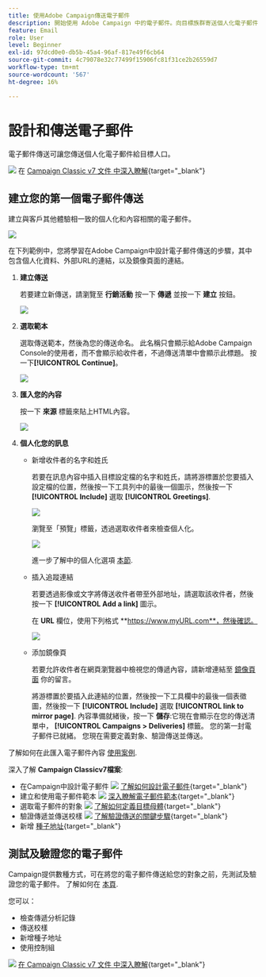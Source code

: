 ```yaml
---
title: 使用Adobe Campaign傳送電子郵件
description: 開始使用 Adobe Campaign 中的電子郵件。向目標族群寄送個人化電子郵件。
feature: Email
role: User
level: Beginner
exl-id: 97dcd0e0-db5b-45a4-96af-817e49f6cb64
source-git-commit: 4c79078e32c77499f15906fc81f31ce2b26559d7
workflow-type: tm+mt
source-wordcount: '567'
ht-degree: 16%

---
```


# 設計和傳送電子郵件

電子郵件傳送可讓您傳送個人化電子郵件給目標人口。

![](../assets/do-not-localize/book.png) 在 [Campaign Classic v7 文件 中深入瞭解](https://experienceleague.adobe.com/docs/campaign-classic/using/sending-messages/sending-emails/about-email-channel.html){target="_blank"}

## 建立您的第一個電子郵件傳送

建立與客戶其他體驗相一致的個人化和內容相關的電子郵件。

![](assets/new-email-content.png)


在下列範例中，您將學習在Adobe Campaign中設計電子郵件傳送的步驟，其中包含個人化資料、外部URL的連結，以及鏡像頁面的連結。

1. **建立傳送**

   若要建立新傳送，請瀏覽至 **行銷活動** 按一下 **傳遞** 並按一下 **建立** 按鈕。

   ![](assets/delivery_step_1.png)

1. **選取範本**

   選取傳送範本，然後為您的傳送命名。 此名稱只會顯示給Adobe Campaign Console的使用者，而不會顯示給收件者，不過傳送清單中會顯示此標題。 按一下&#x200B;**[!UICONTROL Continue]**。

   ![](assets/dce_delivery_model.png)

1. **匯入您的內容**

   按一下 **來源** 標籤來貼上HTML內容。

   ![](assets/paste-content.png)


1. **個人化您的訊息**

   * 新增收件者的名字和姓氏

      若要在訊息內容中插入目標設定檔的名字和姓氏，請將游標置於您要插入設定檔的位置，然後按一下工具列中的最後一個圖示，然後按一下 **[!UICONTROL Include]** 選取 **[!UICONTROL Greetings]**.

      ![](assets/include-greetings.png)

      瀏覽至「預覽」標籤，透過選取收件者來檢查個人化。

      ![](assets/perso-check.png)

      進一步了解中的個人化選項 [本節](personalize.md).

   * 插入追蹤連結

      若要透過影像或文字將傳送收件者帶至外部地址，請選取該收件者，然後按一下 **[!UICONTROL Add a link]** 圖示。

      在 **URL** 欄位，使用下列格式 **https://www.myURL.com**，然後確認。

      ![](assets/add-a-link.png)

   * 添加鏡像頁

      若要允許收件者在網頁瀏覽器中檢視您的傳遞內容，請新增連結至 [鏡像頁面](../send/mirror-page.md) 你的留言。

      將游標置於要插入此連結的位置，然後按一下工具欄中的最後一個表徵圖，然後按一下 **[!UICONTROL Include]** 選取 **[!UICONTROL link to mirror page]**.
   內容準備就緒後，按一下 **儲存**:它現在會顯示在您的傳送清單中， **[!UICONTROL Campaigns > Deliveries]** 標籤。 您的第一封電子郵件已就緒。 您現在需要定義對象、驗證傳送並傳送。


了解如何在此匯入電子郵件內容 [使用案例](https://experienceleague.adobe.com/docs/campaign/automation/workflows/use-cases/deliveries/load-delivery-content.html).

深入了解 **Campaign Classicv7檔案**:

* 在Campaign中設計電子郵件
   ![](../assets/do-not-localize/book.png) [了解如何設計電子郵件](https://experienceleague.adobe.com/docs/campaign-classic/using/sending-messages/sending-emails/defining-the-email-content.html?lang=zh-Hant){target="_blank"}
* 建立和使用電子郵件範本
   ![](../assets/do-not-localize/book.png) [深入瞭解電子郵件範本](https://experienceleague.adobe.com/docs/campaign-classic/using/sending-messages/using-delivery-templates/about-templates.html?lang=zh-Hant){target="_blank"}
* 選取電子郵件的對象
   ![](../assets/do-not-localize/book.png) [了解如何定義目標母體](https://experienceleague.adobe.com/docs/campaign-classic/using/sending-messages/key-steps-when-creating-a-delivery/steps-defining-the-target-population.html){target="_blank"}
* 驗證傳遞並傳送校樣
   ![](../assets/do-not-localize/book.png) [了解驗證傳送的關鍵步驟](https://experienceleague.adobe.com/docs/campaign-classic/using/sending-messages/key-steps-when-creating-a-delivery/steps-validating-the-delivery.html?lang=zh-Hant){target="_blank"}
* 新增 [種子地址](https://experienceleague.adobe.com/docs/campaign-classic/using/sending-messages/using-seed-addresses/about-seed-addresses.html){target="_blank"}

## 測試及驗證您的電子郵件

Campaign提供數種方式，可在將您的電子郵件傳送給您的對象之前，先測試及驗證您的電子郵件。 了解如何在 [本頁](../send/preview-and-proof.md).

您可以：

* 檢查傳遞分析記錄
* 傳送校樣
* 新增種子地址
* 使用控制組

![](../assets/do-not-localize/book.png) [在 Campaign Classic v7 文件 中深入瞭解](https://experienceleague.adobe.com/docs/campaign-classic/using/sending-messages/key-steps-when-creating-a-delivery/steps-validating-the-delivery.html?lang=zh-Hant){target="_blank"}
